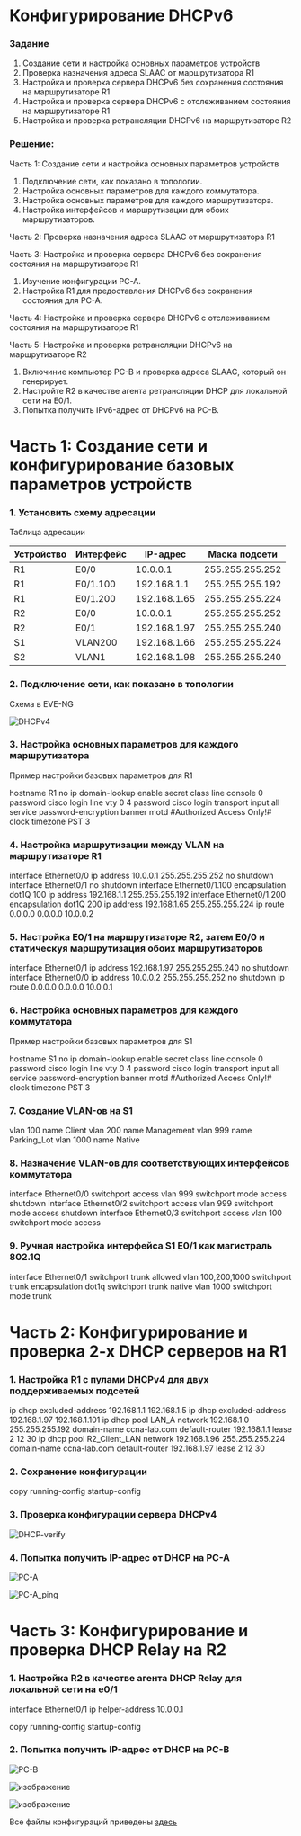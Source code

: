 # **Конфигурирование DHCPv6**

### **Задание**
1. Создание сети и настройка основных параметров устройств
2. Проверка назначения адреса SLAAC от маршрутизатора R1
3. Настройка и проверка сервера DHCPv6 без сохранения состояния на маршрутизаторе R1
4. Настройка и проверка сервера DHCPv6 с отслеживанием состояния на маршрутизаторе R1
5. Настройка и проверка ретрансляции DHCPv6 на маршрутизаторе R2

### **Решение:**
Часть 1: Создание сети и настройка основных параметров устройств
1. Подключение сети, как показано в топологии.
2. Настройка основных параметров для каждого коммутатора.
3. Настройка основных параметров для каждого маршрутизатора.
4. Настройка интерфейсов и маршрутизации для обоих маршрутизаторов.

Часть 2: Проверка назначения адреса SLAAC от маршрутизатора R1

Часть 3:	Настройка и проверка сервера DHCPv6 без сохранения состояния на маршрутизаторе R1
1. Изучение конфигурации PC-A.
2. Настройка R1 для предоставления DHCPv6 без сохранения состояния для PC-A.

Часть 4: Настройка и проверка сервера DHCPv6 с отслеживанием состояния на маршрутизаторе R1

Часть 5: Настройка и проверка ретрансляции DHCPv6 на маршрутизаторе R2
1. Включиние компьютер PC-B и проверка адреса SLAAC, который он генерирует.
2. Настройте R2 в качестве агента ретрансляции DHCP для локальной сети на E0/1.
3. Попытка получить IPv6-адрес от DHCPv6 на PC-B.

# **Часть 1: Создание сети и конфигурирование базовых параметров устройств**

### **1. Установить схему адресации**

Таблица адресации

|  Устройство  | Интерфейс | IP-адрес      | Маска подсети   |
|--------------|-----------|---------------|-----------------|
| R1           | E0/0      | 10.0.0.1      | 255.255.255.252 |
| R1           | E0/1.100  | 192.168.1.1   | 255.255.255.192 |
| R1           | E0/1.200  | 192.168.1.65  | 255.255.255.224 |
| R2           | E0/0      | 10.0.0.1      | 255.255.255.252 |
| R2           | E0/1      | 192.168.1.97  | 255.255.255.240 |
| S1           | VLAN200   | 192.168.1.66  | 255.255.255.224 |
| S2           | VLAN1     | 192.168.1.98  | 255.255.255.240 |

### **2. Подключение сети, как показано в топологии**

Схема в EVE-NG

![DHCPv4](https://github.com/bamboleilo/otus_nets/assets/39755453/ca418db8-2b46-4e4d-86af-8da813a4dd7c)

### **3. Настройка основных параметров для каждого маршрутизатора**

Пример настройки базовых параметров для R1

hostname R1
no ip domain-lookup
enable secret class
line console 0
 password cisco
 login
line vty 0 4
 password cisco
 login
 transport input all
service password-encryption 
banner motd #Authorized Access Only!#
clock timezone PST 3

### **4. Настройка маршрутизации между VLAN на маршрутизаторе R1**

interface Ethernet0/0
 ip address 10.0.0.1 255.255.255.252
 no shutdown
interface Ethernet0/1
 no shutdown
interface Ethernet0/1.100
 encapsulation dot1Q 100
 ip address 192.168.1.1 255.255.255.192
interface Ethernet0/1.200
 encapsulation dot1Q 200
 ip address 192.168.1.65 255.255.255.224
ip route 0.0.0.0 0.0.0.0 10.0.0.2

### **5. Настройка E0/1 на маршрутизаторе R2, затем E0/0 и статическуя маршрутизация обоих маршрутизаторов**

interface Ethernet0/1
 ip address 192.168.1.97 255.255.255.240
 no shutdown
interface Ethernet0/0
 ip address 10.0.0.2 255.255.255.252
 no shutdown
ip route 0.0.0.0 0.0.0.0 10.0.0.1
 

### **6. Настройка основных параметров для каждого коммутатора**

Пример настройки базовых параметров для S1

hostname S1
no ip domain-lookup
enable secret class
line console 0
 password cisco
 login
line vty 0 4
 password cisco
 login
 transport input all
service password-encryption 
banner motd #Authorized Access Only!#
clock timezone PST 3

### **7. Создание VLAN-ов на S1**

vlan 100
 name Client
vlan 200
 name Management
vlan 999
 name Parking_Lot
vlan 1000
 name Native


### **8. Назначение VLAN-ов для соответствующих интерфейсов коммутатора**

interface Ethernet0/0
 switchport access vlan 999
 switchport mode access
 shutdown
interface Ethernet0/2
 switchport access vlan 999
 switchport mode access
 shutdown
interface Ethernet0/3
 switchport access vlan 100
 switchport mode access


### **9. Ручная настройка интерфейса S1 E0/1 как магистраль 802.1Q**

interface Ethernet0/1
 switchport trunk allowed vlan 100,200,1000
 switchport trunk encapsulation dot1q
 switchport trunk native vlan 1000
 switchport mode trunk


# **Часть 2: Конфигурирование и проверка 2-х DHCP серверов на R1**

### **1. Настройка R1 с пулами DHCPv4 для двух поддерживаемых подсетей**

ip dhcp excluded-address 192.168.1.1 192.168.1.5
ip dhcp excluded-address 192.168.1.97 192.168.1.101
ip dhcp pool LAN_A
 network 192.168.1.0 255.255.255.192
 domain-name ccna-lab.com
 default-router 192.168.1.1
 lease 2 12 30
ip dhcp pool R2_Client_LAN
 network 192.168.1.96 255.255.255.224
 domain-name ccna-lab.com
 default-router 192.168.1.97
 lease 2 12 30

### **2. Сохранение конфигурации**

copy running-config startup-config

### **3. Проверка конфигурации сервера DHCPv4**

![DHCP-verify](https://github.com/bamboleilo/otus_nets/assets/39755453/20a911ac-682d-41b3-bf22-a8c86c396870)


### **4. Попытка получить IP-адрес от DHCP на PC-A**

![PC-A](https://github.com/bamboleilo/otus_nets/assets/39755453/87822038-cb3f-45db-9140-89223083c242)

![PC-A_ping](https://github.com/bamboleilo/otus_nets/assets/39755453/5859b9e1-16c1-4753-b09f-cc5cc8c2058f)



# **Часть 3: Конфигурирование и проверка DHCP Relay на R2**

### **1. Настройка R2 в качестве агента DHCP Relay для локальной сети на e0/1**

interface Ethernet0/1
 ip helper-address 10.0.0.1
 
copy running-config startup-config

### **2. Попытка получить IP-адрес от DHCP на PC-B**

![PC-B](https://github.com/bamboleilo/otus_nets/assets/39755453/ce7ff8f2-b8c4-4cd6-b6fa-39651d6d94c8)

![изображение](https://github.com/bamboleilo/otus_nets/assets/39755453/72149952-3774-49cb-af5b-d3622d4ca487)

![изображение](https://github.com/bamboleilo/otus_nets/assets/39755453/c561ac5c-80cb-4ae3-93ec-8e0781c6ef44)



Все файлы конфигураций приведены [здесь](configs/)
